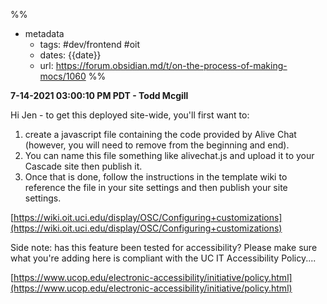 %%
- metadata
	- tags: #dev/frontend #oit
	- dates: {{date}}
	- url: https://forum.obsidian.md/t/on-the-process-of-making-mocs/1060
%%


**7-14-2021 03:00:10 PM PDT - Todd Mcgill** 

Hi Jen - to get this deployed site-wide, you'll first want to:
1. create a javascript file containing the code provided by Alive Chat (however, you will need to remove <script> and </script> from the beginning and end). 
2. You can name this file something like alivechat.js and upload it to your Cascade site then publish it. 
3. Once that is done, follow the instructions in the template wiki to reference the file in your site settings and then publish your site settings.  
  
[https://wiki.oit.uci.edu/display/OSC/Configuring+customizations](https://wiki.oit.uci.edu/display/OSC/Configuring+customizations)  
  
Side note: has this feature been tested for accessibility? Please make sure what you're adding here is compliant with the UC IT Accessibility Policy....  
  
[https://www.ucop.edu/electronic-accessibility/initiative/policy.html](https://www.ucop.edu/electronic-accessibility/initiative/policy.html)